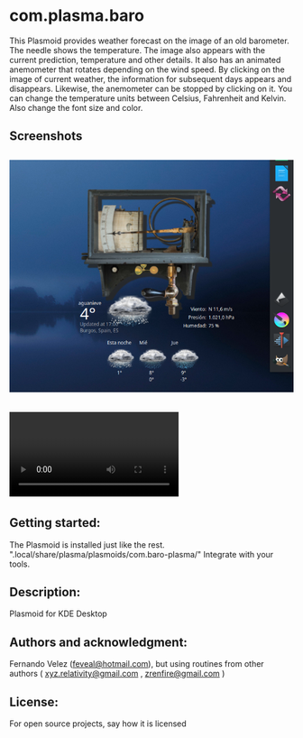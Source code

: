 # com.plasma.baro

This Plasmoid provides weather forecast on the image of an old barometer. The needle shows the temperature. The image also appears with the current prediction, temperature and other details. It also has an animated anemometer that rotates depending on the wind speed. By clicking on the image of current weather, the information for subsequent days appears and disappears. Likewise, the anemometer can be stopped by clicking on it.
You can change the temperature units between Celsius, Fahrenheit and Kelvin. Also change the font size and color.

## Screenshots
![](https://github.com/feveal/com.baro/blob/plasma/Screenshot_baro.png)
-
![](https://github.com/feveal/com.baro/blob/plasma/plasma_baro.mp4)
-
## Getting started:
The Plasmoid is installed just like the rest. ".local/share/plasma/plasmoids/com.baro-plasma/"
Integrate with your tools. 


## Description:
Plasmoid for KDE Desktop

## Authors and acknowledgment:
Fernando Velez (feveal@hotmail.com), but using routines from other authors ( xyz.relativity@gmail.com , zrenfire@gmail.com ) 

## License:
For open source projects, say how it is licensed
